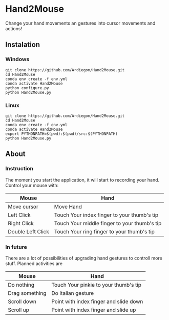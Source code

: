# Hand2Mouse
Change your hand movements an gestures into cursor movements and actions!

## Instalation

### Windows 
```
git clone https://github.com/Ardiegon/Hand2Mouse.git
cd Hand2Mouse
conda env create -f env.yml
conda activate Hand2Mouse
python configure.py
python Hand2Mouse.py
```
### Linux
```
git clone https://github.com/Ardiegon/Hand2Mouse.git
cd Hand2Mouse
conda env create -f env.yml
conda activate Hand2Mouse
export PYTHONPATH=$(pwd):$(pwd)/src:$(PYTHONPATH)
python Hand2Mouse.py
```

## About

### Instruction
The moment you start the application, it will start to recording your hand.
Control your mouse with:

| Mouse       | Hand        |
| ----------- | ----------- |
| Move cursor      | Move Hand       |
| Left Click   | Touch Your index finger to your thumb's tip |
| Right Click   | Touch Your middle finger to your thumb's tip |
| Double Left Click   | Touch Your ring finger to your thumb's tip |

### In future
There are a lot of possibilities of upgrading hand gestures to controll more stuff.
Planned activities are

| Mouse       | Hand        |
| ----------- | ----------- |
| Do nothing      | Touch Your pinkie to your thumb's tip       |
| Drag something | Do Italian gesture |
| Scroll down | Point with index finger and slide down |
| Scroll up | Point with index finger and slide up |
